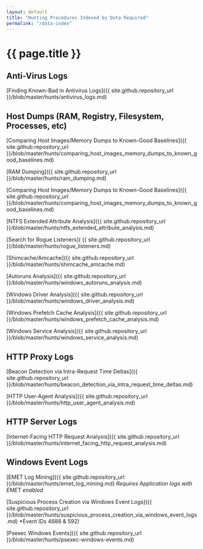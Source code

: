 ```yaml
---
layout: default
title: "Hunting Procedures Indexed by Data Required"
permalink: "/data-index"
---
```

# {{ page.title }} 

## Anti-Virus Logs
[Finding Known-Bad in Antivirus Logs]({{ site.github.repository_url }}/blob/master/hunts/antivirus_logs.md)

## Host Dumps (RAM, Registry, Filesystem, Processes, etc)
[Comparing Host Images/Memory Dumps to Known-Good Baselines]({{ site.github.repository_url }}/blob/master/hunts/comparing_host_images_memory_dumps_to_known_good_baselines.md)

[RAM Dumping]({{ site.github.repository_url }}/blob/master/hunts/ram_dumping.md)

[Comparing Host Images/Memory Dumps to Known-Good Baselines]({{ site.github.repository_url }}/blob/master/hunts/comparing_host_images_memory_dumps_to_known_good_baselines.md)

[NTFS Extended Attribute Analysis]({{ site.github.repository_url }}/blob/master/hunts/ntfs_extended_attribute_analysis.md)

[Search for Rogue Listeners]( {{ site.github.repository_url }}/blob/master/hunts/rogue_listeners.md)

[Shimcache/Amcache]({{ site.github.repository_url }}/blob/master/hunts/shimcache_amcache.md)

[Autoruns Analysis]({{ site.github.repository_url }}/blob/master/hunts/windows_autoruns_analysis.md) 

[Windows Driver Analysis]({{ site.github.repository_url }}/blob/master/hunts/windows_driver_analysis.md)

[Windows Prefetch Cache Analysis]({{ site.github.repository_url }}/blob/master/hunts/windows_prefetch_cache_analysis.md)

[Windows Service Analysis]({{ site.github.repository_url }}/blob/master/hunts/windows_service_analysis.md)

## HTTP Proxy Logs
[Beacon Detection via Intra-Request Time Deltas]({{ site.github.repository_url }}/blob/master/hunts/beacon_detection_via_intra_request_time_deltas.md)

[HTTP User-Agent Analysis]({{ site.github.repository_url }}/blob/master/hunts/http_user_agent_analysis.md)

## HTTP Server Logs
[Internet-Facing HTTP Request Analysis]({{ site.github.repository_url }}/blob/master/hunts/internet_facing_http_request_analysis.md)

## Windows Event Logs

[EMET Log Mining]({{ site.github.repository_url }}/blob/master/hunts/emet_log_mining.md) *Requires Application logs with EMET enabled*

[Suspicious Process Creation via Windows Event Logs]({{ site.github.repository_url }}/blob/master/hunts/suspicious_process_creation_via_windows_event_logs.md) *Event IDs 4688 & 592)

[Psexec Windows Events]({{ site.github.repository_url }}/blob/master/hunts/psexec-windows-events.md)





